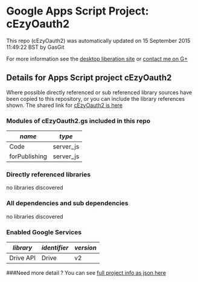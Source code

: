 # Google Apps Script Project: cEzyOauth2
This repo (cEzyOauth2) was automatically updated on 15 September 2015 11:49:22 BST by GasGit

For more information see the [desktop liberation site](http://ramblings.mcpher.com/Home/excelquirks/drivesdk/gettinggithubready "desktop liberation") or [contact me on G+](https://plus.google.com/+BruceMcpherson "Bruce McPherson - GDE")
## Details for Apps Script project cEzyOauth2
Where possible directly referenced or sub referenced library sources have been copied to this repository, or you can include the library references shown. 
The shared link for [cEzyOauth2 is here](https://script.google.com/d/1lW9pn80yQH1hbbKsZDJiZTtvioJw8MWppFj8G3FBz7BegvhOSSI6pNYf/edit?usp=sharing "open in the GAS IDE")

### Modules of cEzyOauth2.gs included in this repo
*name*|*type*
--- | --- 
Code| server_js
forPublishing| server_js
### Directly referenced libraries
no libraries discovered
### All dependencies and sub dependencies
no libraries discovered
### Enabled Google Services
*library*|*identifier*|*version*
--- | --- | --- 
Drive API| Drive|v2
###Need more detail ?
You can see [full project info as json here](info.json)
